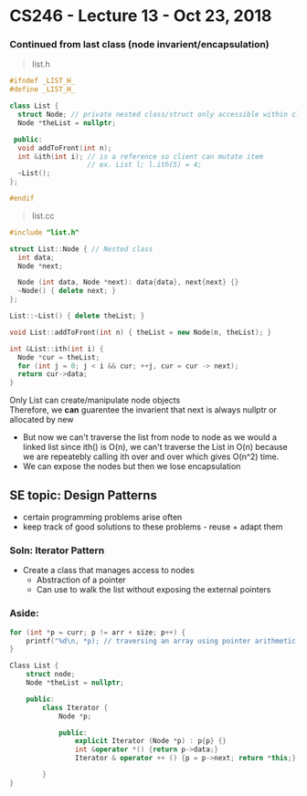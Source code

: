 # CS246 - Lecture 13 - Oct 23, 2018

### Continued from last class (node invarient/encapsulation)

> list.h
```C++
#ifndef _LIST_H_
#define _LIST_H_

class List {
  struct Node; // private nested class/struct only accessible within class List
  Node *theList = nullptr;

 public:
  void addToFront(int n);
  int &ith(int i); // is a reference so client can mutate item
                   // ex. List l; l.ith(5) = 4;
  ~List();
};

#endif
```
> list.cc
```C++
#include "list.h"

struct List::Node { // Nested class
  int data;
  Node *next;

  Node (int data, Node *next): data{data}, next{next} {}
  ~Node() { delete next; }
};

List::~List() { delete theList; }

void List::addToFront(int n) { theList = new Node(n, theList); }

int &List::ith(int i) {
  Node *cur = theList;
  for (int j = 0; j < i && cur; ++j, cur = cur -> next);
  return cur->data;
}
```
Only List can create/manipulate node objects \
Therefore, we **can** guarentee the invarient that next is always nullptr or allocated by new

- But now we can't traverse the list from node to node as we would a linked list since ith() is O(n), we can't traverse the List in O(n) because we are repeatebly calling ith over and over which gives O(n^2) time.
-  We can expose the nodes but then we lose encapsulation

## SE topic: Design Patterns
- certain programming problems arise often
- keep track of good solutions to these problems - reuse + adapt them

### Soln: Iterator Pattern
- Create a class that manages access to nodes
    - Abstraction of a pointer
    - Can use to walk the list without exposing the external pointers
  
### Aside:
```C++
for (int *p = curr; p != arr + size; p++) {
    printf("%d\n, *p); // traversing an array using pointer arithmetic
}
```

```C++
Class List {
    struct node;
    Node *theList = nullptr;

    public:
        class Iterator {
            Node *p;

            public:
                explicit Iterator (Node *p) : p{p} {}
                int &operator *() {return p->data;}
                Iterator & operator ++ () {p = p->next; return *this;}

        }
}
```

